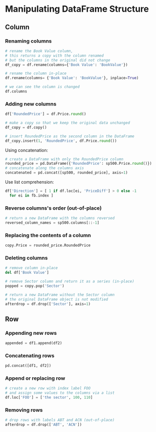 # Manipulating DataFrame Structure

## Column

### Renaming columns

```py
# rename the Book Value column,
# this returns a copy with the column renamed
# but the columns in the original did not change
df_copy = df.rename(columns={'Book Value': 'BookValue'})
```

```py
# rename the column in-place
df.rename(columns= {'Book Value': 'BookValue'}, inplace=True)

# we can see the column is changed
df.columns
```

### Adding new columns

```py
df['RoundedPrice'] = df.Price.round()
```

```py
# make a copy so that we keep the original data unchanged
df_copy = df.copy()

# insert RoundedPrice as the second column in the DataFrame
df_copy.insert(1, 'RoundedPrice', df.Price.round())
```

Using concatenation:

```py
# create a DataFrame with only the RoundedPrice column
rounded_price = pd.DataFrame({'RoundedPrice': sp500.Price.round()})
# concatenate along the columns axis
concatenated = pd.concat([sp500, rounded_price], axis=1)
```

Use list comprehension:

```py
df['Direction'] = [ 1 if df.loc[ei, 'PriceDiff'] > 0 else -1 
  for ei in fb.index ]
```

### Reverse columns's order (out-of-place)

```py
# return a new DataFrame with the columns reversed
reversed_column_names = sp500.columns[::-1]
```

### Replacing the contents of a column

```py
copy.Price = rounded_price.RoundedPrice
```

### Deleting columns

```py
# remove column in-place
del df['Book Value']
```

```py
# remove Sector column and return it as a series (in-place)
popped = copy.pop('Sector')
```

```py
# return a new DataFrame without the Sector column
# the original DataFrame object is not modified
afterdrop = df.drop(['Sector'], axis=1)
```

## Row

### Appending new rows

```py
appended = df1.append(df2)
```

### Concatenating rows

```py
pd.concat([df1, df2])
```

### Append or replacing row

```py
# create a new row with index label FOO
# and assign some values to the columns via a list
df.loc['FOO'] = ['the sector', 100, 110]
```

### Removing rows

```py
# drop rows with labels ABT and ACN (out-of-place)
afterdrop = df.drop(['ABT', 'ACN'])
```
